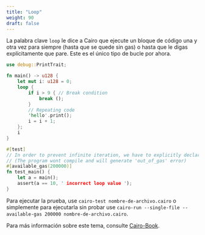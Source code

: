 ```yaml
---
title: "Loop"
weight: 90
draft: false
---
```


La palabra clave `loop` le dice a Cairo que ejecute un bloque de código una y otra vez para siempre (hasta que se quede sin gas) o hasta que le digas explícitamente que pare. 
Este es el único tipo de bucle por ahora.

```rust {.codebox}
use debug::PrintTrait;

fn main() -> u128 {
    let mut i: u128 = 0;
    loop {
        if i > 9 { // Break condition
            break ();
        }
        // Repeating code
        'hello'.print(); 
        i = i + 1;
    };
    i
}

#[test]
// In order to prevent infinite iteration, we have to explicitly declare the 'available_gas' value
// (The program wont compile and will generate 'out_of_gas' error)
#[available_gas(200000)] 
fn test_main() {
    let a = main();
    assert(a == 10, ' incorrect loop value ');
}
```

Para ejecutar la prueba, use `cairo-test nombre-de-archivo.cairo` o simplemente para ejecutarla sin probar use `cairo-run --single-file --available-gas 200000 nombre-de-archivo.cairo`.

Para más información sobre este tema, consulte [Cairo-Book](https://cairo-book.github.io/ch02-05-control-flow.html).
